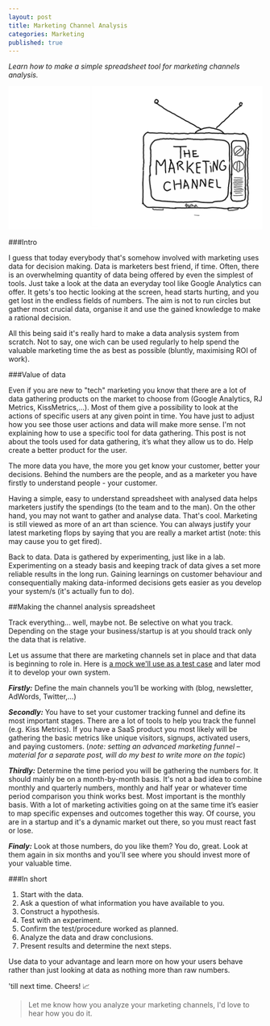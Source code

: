 ```yaml
---
layout: post
title: Marketing Channel Analysis
categories: Marketing
published: true
---
```

*Learn how to make a simple spreadsheet tool for marketing channels analysis.*

![Marketing channel analysis Tool](https://github.com/FilipKmn/filipkmn.github.io/blob/master/assets/images/channel-analytics/marketing-channel.png?raw=true)

###Intro

I guess that today everybody that's somehow involved with marketing uses data for decision making. Data is marketers best friend, if time. Often, there is an overwhelming quantity of data being offered by even the simplest of tools. Just take a look at the data an everyday tool like Google Analytics can offer. It gets's too hectic looking at the screen, head starts hurting, and you get lost in the endless fields of numbers. The aim is not to run circles but gather most crucial data, organise it and use the gained knowledge to make a rational decision.

All this being said it's really hard to make a data analysis system from scratch. Not to say, one wich can be used regularly to help spend the valuable marketing time the as best as possible (bluntly, maximising ROI of work).

###Value of data

Even if you are new to "tech" marketing you know that there are a lot of data gathering products on the market to choose from (Google Analytics, RJ Metrics, KissMetrics,...). Most of them give a possibility to look at the actions of specific users at any given point in time. You have just to adjust how you see those user actions and data will make more sense. I'm not explaining how to use a specific tool for data gathering. This post is not about the tools used for data gathering, it’s what they allow us to do. Help create a better product for the user.

The more data you have, the more you get know your customer, better your decisions. Behind the numbers are the people, and as a marketer you have firstly to understand people - your customer.

Having a simple, easy to understand spreadsheet with analysed data helps marketers justify the spendings (to the team and to the man). On the other hand, you may not want to gather and analyse data. That's cool. Marketing is still viewed as more of an art than science. You can always justify your latest marketing flops by saying that you are really a market artist (note: this may cause you to get fired).

Back to data. Data is gathered by experimenting, just like in a lab. Experimenting on a steady basis and keeping track of data gives a set more reliable results in the long run. Gaining learnings on customer behaviour and consequentially making data-informed decisions gets easier as you develop your system/s  (it's actually fun to do).

##Making the channel analysis spreadsheet

Track everything... well, maybe not. Be selective on what you track. Depending on the stage your business/startup is at you should track only the data that is relative.

Let us assume that there are marketing channels set in place and that data is beginning to role in. Here is [a mock we'll use as a test case](https://docs.google.com/spreadsheets/d/1iIKSHqvSWMOSVTYvzz0veHXBaJpdknid7kgZvD3HQB0/edit?usp=sharing) and later mod it to develop your own system.

__*Firstly:*__ Define the main channels you’ll be working with (blog, newsletter, AdWords, Twitter,…)

__*Secondly:*__ You have to set your customer tracking funnel and define its most important stages. There are a lot of tools to help you track the funnel (e.g. Kiss Metrics). If you have a SaaS product you most likely will be gathering the basic metrics like unique visitors, signups, activated users, and paying customers.
(*note: setting an advanced marketing funnel – material for a separate post, will do my best to write more on the topic*)

__*Thirdly:*__ Determine the time period you will be gathering the numbers for. It should mainly be on a month-by-month basis. It's not a bad idea to combine monthly and quarterly numbers, monthly and half year or whatever time period comparison you think works best. Most important is the monthly basis. With a lot of marketing activities going on at the same time it’s easier to map specific expenses and outcomes together this way. Of course, you are in a startup and it's a dynamic market out there, so you must react fast or lose.

__*Finaly:*__ Look at those numbers, do you like them? You do, great. Look at them again in six months and you'll see where you should invest more of your valuable time.

###In short

1. Start with the data.
2. Ask a question of what information you have available to you.
3. Construct a hypothesis.
4. Test with an experiment.
5. Confirm the test/procedure worked as planned.
6. Analyze the data and draw conclusions.
7. Present results and determine the next steps.

Use data to your advantage and learn more on how your users behave rather than just looking at data as nothing more than raw numbers.

'till next time. Cheers! 📈

>Let me know how you analyze your marketing channels, I'd love to hear how you do it.
